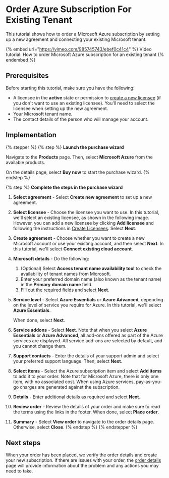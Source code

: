 # Order Azure Subscription For Existing Tenant

This tutorial shows how to order a Microsoft Azure subscription by setting up a new agreement and connecting your existing Microsoft tenant.&#x20;

{% embed url="https://vimeo.com/985745743/ebef0c41c4" %}
Video tutorial: How to order Microsoft Azure subscription for an existing tenant
{% endembed %}

## Prerequisites <a href="#howtoorderamicrosoft365subscriptionforanexistingmicrosofttenant-prerequisites" id="howtoorderamicrosoft365subscriptionforanexistingmicrosofttenant-prerequisites"></a>

Before starting this tutorial, make sure you have the following:

* A licensee in the **active** state or permission to [create a new licensee](../../../modules-and-features/settings/licensees/create-licensees.md) (if you don't want to use an existing licensee). You'll need to select the licensee when setting up the new agreement.&#x20;
* Your Microsoft tenant name.&#x20;
* The contact details of the person who will manage your account.&#x20;

## Implementation

{% stepper %}
{% step %}
**Launch the purchase wizard**

Navigate to the **Products** page. Then, select **Microsoft Azure** from the available products.

On the details page, select **Buy now** to start the purchase wizard.
{% endstep %}

{% step %}
**Complete the steps in the purchase wizard**

1. **Select agreement** - Select **Create new agreement** to set up a new agreement.
2. **Select licensee** - Choose the licensee you want to use. In this tutorial, we'll select an existing licensee, as shown in the following image. However, you can add a new licensee by clicking **Add licensee** and following the instructions in [Create Licensees](../../../modules-and-features/settings/licensees/create-licensees.md). Select **Next**.&#x20;
3. **Create agreement** - Choose whether you want to create a new Microsoft account or use your existing account, and then select **Next**.  In this tutorial, we'll select **Connect existing cloud account**.
4. **Microsoft details** - Do the following:
   1. (Optional) Select **Access tenant name availability tool** to check the availability of tenant names from Microsoft.
   2. Enter your preferred domain name (also known as the tenant name) in the **Primary** **domain name** field.&#x20;
   3. Fill out the required fields and select **Next**.
5.  **Service level** - Select **Azure Essentials** or **Azure Advanced**, depending on the level of service you require for Azure. In this tutorial, we'll select **Azure Essentials**.&#x20;

    When done, select **Next**.
6. **Service addons** - Select **Next**. Note that when you select **Azure Essentials** or **Azure Advanced**, all add-ons offered as part of the Azure services are displayed. All service add-ons are selected by default, and you cannot change them.&#x20;
7. **Support contacts** - Enter the details of your support admin and select your preferred support language. Then, select **Next**.
8. **Select items** - Select the Azure subscription item and select **Add items** to add it to your order. Note that for Microsoft Azure, there is only one item, with no associated cost. When using Azure services, pay-as-you-go charges are generated against the subscription.
9. **Details** - Enter additional details as required and select **Next**.
10. **Review order** - Review the details of your order and make sure to read the terms using the links in the footer. When done, select **Place order**.
11. **Summary** - Select **View order** to navigate to the order details page. Otherwise, select **Close**.
{% endstep %}
{% endstepper %}

## Next steps

When your order has been placed, we verify the order details and create your new subscription. If there are issues with your order, the [order details ](https://docs.platform.softwareone.com/modules-and-features/marketplace/orders#subscription-details)page will provide information about the problem and any actions you may need to take.
